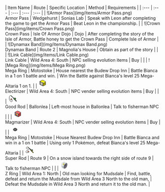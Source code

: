 | Item Name | Route | Specific Location | Method | Requirements |
            | :--- | :--- | :--- | :--- | :--- |
            | ![Armor Pass](img/items/Armor Pass.png)<br/>Armor Pass | Wedgehurst | Sonias Lab | Speak with Leon after completing the game to get the Armor Pass | Beat Leon in the championship. |
| ![Crown Pass](img/items/Crown Pass.png)<br/>Crown Pass | Isle Of Armor Dojo | Dojo | After completing the story of the Isle of Armor, Battle honey to get the Crown Pass | Complete Isle of Armor |
| ![Dynamax Band](img/items/Dynamax Band.png)<br/>Dynamax Band | Route 2 | Magnolia's House | Obtain as part of the story |  |
| ![Link Cable](img/items/Link Cable.png)<br/>Link Cable | Wild Area 4: South | NPC selling evolution items  | Buy |  |
| ![Mega Ring](img/items/Mega Ring.png)<br/>Mega Ring | Motostoke | House nearest the Budew Drop Inn | Battle Bianca in a 1 on 1 battle and win. | Win the Battle against Bianca's level 25 Mega-Altaria 1 on 1. |
| ![electirizer](img/items/electirizer.png)<br/>Electirizer | Wild Area 4: South | NPC vender selling evolution items | Buy |  |
| ![good-rod](img/items/good-rod.png)<br/>Good Rod | Ballonlea | Left-most house in Ballonlea | Talk to fisherman NPC |  |
| ![magmarizer](img/items/magmarizer.png)<br/>Magmarizer | Wild Area 4: South | NPC vender selling evolution items | Buy |  |
| ![mega-ring](img/items/mega-ring.png)<br/>Mega Ring | Motostoke | House Nearest Budew Drop Inn | Battle Bianca and win in a 1 on 1 battle | Using only 1 Pokémon, defeat Bianca's level 25 Mega-Altaria |
| ![super-rod](img/items/super-rod.png)<br/>Super Rod | Route 9 | On a snow island towards the right side of route 9 | Talk to fisherman NPC |  |
| ![z-ring](img/items/z-ring.png)<br/>Z Ring | Wild Area 1: North | Old man looking for Mudsdale | Find, battle, defeat and return the Mudsdale from Wild Area 3 North to the old man, | Defeat the Mudsdale in Wild Area 3 North and return it to the old man. |

            